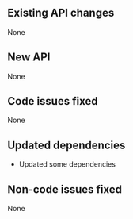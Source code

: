 ## Existing API changes
None

## New API
None

## Code issues fixed
None

## Updated dependencies
* Updated some dependencies

## Non-code issues fixed
None